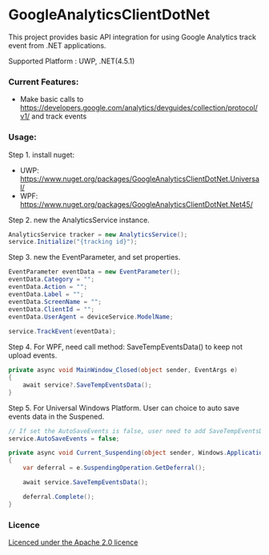 # GoogleAnalyticsClientDotNet

This project provides basic API integration for using Google Analytics track event from .NET
applications.  

Supported Platform : UWP, .NET(4.5.1)

### Current Features:

* Make basic calls to https://developers.google.com/analytics/devguides/collection/protocol/v1/ and track events

### Usage:

Step 1. install nuget:
* UWP: https://www.nuget.org/packages/GoogleAnalyticsClientDotNet.Universal/
* WPF: https://www.nuget.org/packages/GoogleAnalyticsClientDotNet.Net45/

Step 2. new the AnalyticsService instance.

```csharp
AnalyticsService tracker = new AnalyticsService();
service.Initialize("{tracking id}");
```

Step 3. new the EventParameter, and set properties.

```csharp
EventParameter eventData = new EventParameter();
eventData.Category = "";
eventData.Action = "";
eventData.Label = "";
eventData.ScreenName = "";
eventData.ClientId = "";
eventData.UserAgent = deviceService.ModelName;
            
service.TrackEvent(eventData);
```

Step 4. For WPF, need call method: SaveTempEventsData() to keep not upload events.
```csharp
private async void MainWindow_Closed(object sender, EventArgs e)
{
    await service?.SaveTempEventsData();
}
```

Step 5. For Universal Windows Platform. User can choice to auto save events data in the Suspened.
```csharp
// If set the AutoSaveEvents is false, user need to add SaveTempEventsData method in the Suspened event.
service.AutoSaveEvents = false;

private async void Current_Suspending(object sender, Windows.ApplicationModel.SuspendingEventArgs e)
{
    var deferral = e.SuspendingOperation.GetDeferral();

    await service.SaveTempEventsData();

    deferral.Complete();
}
```

### Licence

[Licenced under the Apache 2.0 licence](https://github.com/poumason/GoogleAnalyticsClientDotNet/blob/master/license.txt)